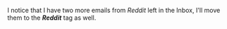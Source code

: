 I notice that I have two more emails from *Reddit* left in the Inbox, I'll move them to the ***Reddit*** tag as well.
